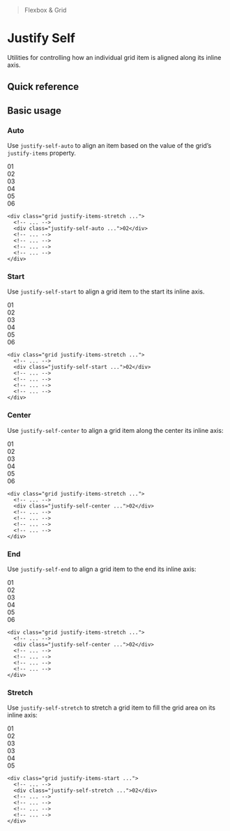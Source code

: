 > Flexbox & Grid

# Justify Self
Utilities for controlling how an individual grid item is aligned along its inline axis.

## Quick reference

<qr-table />

## Basic usage

### Auto
Use `justify-self-auto` to align an item based on the value of the grid’s `justify-items` property.

<container>
  <div class="grid grid-cols-3 gap-16">
    <div class="bg-purple-500 ex-box">01</div>
    <div class="bg-purple-400 ex-box justify-self-auto">02</div>
    <div class="bg-purple-500 ex-box">03</div>
    <div class="bg-purple-500 ex-box">04</div>
    <div class="bg-purple-500 ex-box">05</div>
    <div class="bg-purple-500 ex-box">06</div>
  </div>
</container>

```html{3}
<div class="grid justify-items-stretch ...">
  <!-- ... -->
  <div class="justify-self-auto ...">02</div>
  <!-- ... -->
  <!-- ... -->
  <!-- ... -->
  <!-- ... -->
</div>
```

### Start
Use `justify-self-start` to align a grid item to the start its inline axis.

<container>
  <div class="grid grid-cols-3 gap-16">
    <div class="bg-cyan-500 ex-box">01</div>
    <box striped class="flex" fg-color="var(--tw-cyan-fg)" bg-color="var(--tw-cyan-bg)">
      <div class="w-64 bg-cyan-400 ex-box">02</div>
    </box>
    <div class="bg-cyan-500 ex-box">03</div>
    <div class="bg-cyan-500 ex-box">04</div>
    <div class="bg-cyan-500 ex-box">05</div>
    <div class="bg-cyan-500 ex-box">06</div>
  </div>
</container>

```html{3}
<div class="grid justify-items-stretch ...">
  <!-- ... -->
  <div class="justify-self-start ...">02</div>
  <!-- ... -->
  <!-- ... -->
  <!-- ... -->
  <!-- ... -->
</div>
```

### Center
Use `justify-self-center` to align a grid item along the center its inline axis:

<container>
  <div class="grid grid-cols-3 gap-16">
    <div class="bg-pink-500 ex-box">01</div>
    <box striped class="flex justify-center" fg-color="var(--tw-pink-fg)" bg-color="var(--tw-pink-bg)">
      <div class="w-64 bg-pink-400 ex-box">02</div>
    </box>
    <div class="bg-pink-500 ex-box">03</div>
    <div class="bg-pink-500 ex-box">04</div>
    <div class="bg-pink-500 ex-box">05</div>
    <div class="bg-pink-500 ex-box">06</div>
  </div>
</container>

```html{3}
<div class="grid justify-items-stretch ...">
  <!-- ... -->
  <div class="justify-self-center ...">02</div>
  <!-- ... -->
  <!-- ... -->
  <!-- ... -->
  <!-- ... -->
</div>
```

### End
Use `justify-self-end` to align a grid item to the end its inline axis:

<container>
  <div class="grid grid-cols-3 gap-16">
    <div class="bg-indigo-500 ex-box">01</div>
    <box striped class="flex justify-end" fg-color="var(--tw-indigo-fg)" bg-color="var(--tw-indigo-bg)">
      <div class="w-64 bg-indigo-400 ex-box">02</div>
    </box>
    <div class="bg-indigo-500 ex-box">03</div>
    <div class="bg-indigo-500 ex-box">04</div>
    <div class="bg-indigo-500 ex-box">05</div>
    <div class="bg-indigo-500 ex-box">06</div>
  </div>
</container>

```html{3}
<div class="grid justify-items-stretch ...">
  <!-- ... -->
  <div class="justify-self-center ...">02</div>
  <!-- ... -->
  <!-- ... -->
  <!-- ... -->
  <!-- ... -->
</div>
```

### Stretch
Use `justify-self-stretch` to stretch a grid item to fill the grid area on its inline axis:

<container>
  <div class="grid grid-cols-3 gap-16">
    <box striped class="flex justify-end" fg-color="var(--tw-violet-fg)" bg-color="var(--tw-violet-bg)">
      <div class="w-64 bg-violet-500 ex-box">01</div>
    </box>
    <div class="bg-violet-400 ex-box">02</div>
    <box striped class="flex justify-end" fg-color="var(--tw-violet-fg)" bg-color="var(--tw-violet-bg)">
      <div class="w-64 bg-violet-500 ex-box">03</div>
    </box>
    <box striped class="flex justify-end" fg-color="var(--tw-violet-fg)" bg-color="var(--tw-violet-bg)">
      <div class="w-64 bg-violet-500 ex-box">03</div>
    </box>
    <box striped class="flex justify-end" fg-color="var(--tw-violet-fg)" bg-color="var(--tw-violet-bg)">
      <div class="w-64 bg-violet-500 ex-box">04</div>
    </box>
    <box striped class="flex justify-end" fg-color="var(--tw-violet-fg)" bg-color="var(--tw-violet-bg)">
      <div class="w-64 bg-violet-500 ex-box">05</div>
    </box>
  </div>
</container>

```html{3}
<div class="grid justify-items-start ...">
  <!-- ... -->
  <div class="justify-self-stretch ...">02</div>
  <!-- ... -->
  <!-- ... -->
  <!-- ... -->
  <!-- ... -->
</div>
```

